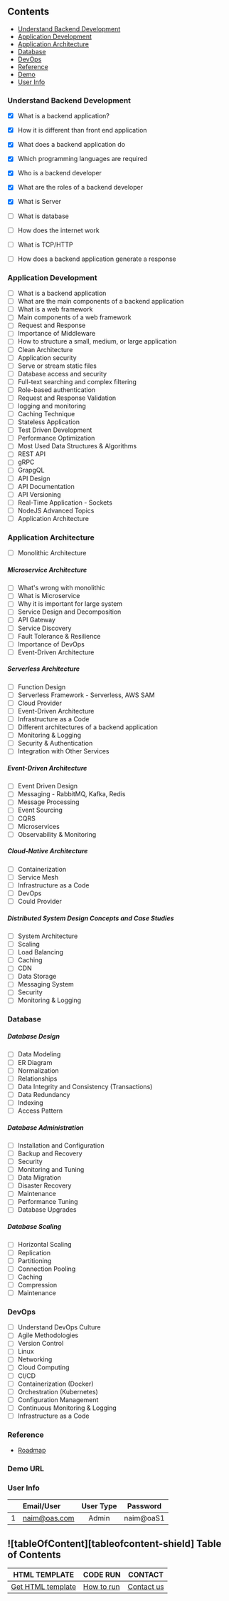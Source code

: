 <!-- TABLE OF CONTENTS -->
## Contents
* [Understand Backend Development](#understand-backend-development)
* [Application Development](#application-development)
* [Application Architecture](#application-architecture)
* [Database](#database)
* [DevOps](#devOps)
* [Reference](#reference)
* [Demo](#demo-url)
* [User Info](#user-info)

### Understand Backend Development
- [x] What is a backend application?
- [x] How it is different than front end application
- [x] What does a backend application do
- [x] Which programming languages are required
- [x] Who is a backend developer
- [x] What are the roles of a backend developer
- [x] What is Server
- [ ] What is database
- [ ] How does the internet work
- [ ] What is TCP/HTTP
- [ ] How does a backend application generate a response


### Application Development
- [ ] What is a backend application
- [ ] What are the main components of a backend application
- [ ] What is a web framework
- [ ] Main components of a web framework
- [ ] Request and Response
- [ ] Importance of Middleware
- [ ] How to structure a small, medium, or large application
- [ ] Clean Architecture
- [ ] Application security
- [ ] Serve or stream static files
- [ ] Database access and security
- [ ] Full-text searching and complex filtering
- [ ] Role-based authentication
- [ ] Request and Response Validation
- [ ] logging and monitoring
- [ ] Caching Technique
- [ ] Stateless Application
- [ ] Test Driven Development
- [ ] Performance Optimization
- [ ] Most Used Data Structures & Algorithms
- [ ] REST API
- [ ] gRPC
- [ ] GrapgQL
- [ ] API Design
- [ ] API Documentation
- [ ] API Versioning
- [ ] Real-Time Application - Sockets
- [ ] NodeJS Advanced Topics
- [ ] Application Architecture

### Application Architecture
- [ ] Monolithic Architecture
##### Microservice Architecture
- [ ] What's wrong with monolithic
- [ ] What is Microservice
- [ ] Why it is important for large system
- [ ] Service Design and Decomposition
- [ ] API Gateway
- [ ] Service Discovery
- [ ] Fault Tolerance & Resilience
- [ ] Importance of DevOps
- [ ] Event-Driven Architecture
##### Serverless Architecture
- [ ] Function Design
- [ ] Serverless Framework - Serverless, AWS SAM
- [ ] Cloud Provider
- [ ] Event-Driven Architecture
- [ ] Infrastructure as a Code
- [ ] Different architectures of a backend application
- [ ] Monitoring & Logging
- [ ] Security & Authentication
- [ ] Integration with Other Services
##### Event-Driven Architecture
- [ ] Event Driven Design
- [ ] Messaging - RabbitMQ, Kafka, Redis
- [ ] Message Processing
- [ ] Event Sourcing
- [ ] CQRS
- [ ] Microservices
- [ ] Observability & Monitoring
##### Cloud-Native Architecture
- [ ] Containerization
- [ ] Service Mesh
- [ ] Infrastructure as a Code
- [ ] DevOps
- [ ] Could Provider
##### Distributed System Design Concepts and Case Studies
- [ ] System Architecture
- [ ] Scaling
- [ ] Load Balancing
- [ ] Caching
- [ ] CDN
- [ ] Data Storage
- [ ] Messaging System
- [ ] Security
- [ ] Monitoring & Logging

### Database

##### Database Design
- [ ] Data Modeling
- [ ] ER Diagram
- [ ] Normalization
- [ ] Relationships
- [ ] Data Integrity and Consistency (Transactions)
- [ ] Data Redundancy
- [ ] Indexing
- [ ] Access Pattern
##### Database Administration
- [ ] Installation and Configuration
- [ ] Backup and Recovery
- [ ] Security
- [ ] Monitoring and Tuning
- [ ] Data Migration
- [ ] Disaster Recovery
- [ ] Maintenance
- [ ] Performance Tuning
- [ ] Database Upgrades
##### Database Scaling
- [ ] Horizontal Scaling
- [ ] Replication
- [ ] Partitioning
- [ ] Connection Pooling
- [ ] Caching
- [ ] Compression
- [ ] Maintenance

### DevOps
- [ ] Understand DevOps Culture
- [ ] Agile Methodologies
- [ ] Version Control
- [ ] Linux
- [ ] Networking
- [ ] Cloud Computing
- [ ] CI/CD
- [ ] Containerization (Docker)
- [ ] Orchestration (Kubernetes)
- [ ] Configuration Management
- [ ] Continuous Monitoring & Logging
- [ ] Infrastructure as a Code

### Reference
- [Roadmap](https://roadmap.sh/roadmaps)

### Demo URL


### User Info

|  | Email/User   |      User Type       |  Password | 
|----------|:-------------|:------:|:------:|
| 1 | naim@oas.com | Admin | naim@oaS1 |



<!-- TABLE OF CONTENTS -->

## ![tableOfContent][tableofcontent-shield] Table of Contents

| HTML TEMPLATE                            | CODE RUN                   | CONTACT                    |
| ---------------------------------------- | -------------------------- | -------------------------- |
| [Get HTML template](#-get-html-template) | [How to run](#-how-to-run) | [Contact us](#-contact-us) |

